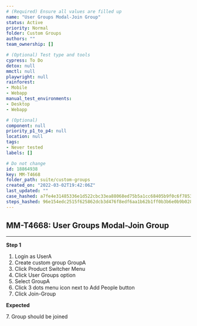 ```yaml
---
# (Required) Ensure all values are filled up
name: "User Groups Modal-Join Group"
status: Active
priority: Normal
folder: Custom Groups
authors: ""
team_ownership: []

# (Optional) Test type and tools
cypress: To Do
detox: null
mmctl: null
playwright: null
rainforest: 
- Mobile
- Webapp
manual_test_environments: 
- Desktop
- Webapp

# (Optional)
component: null
priority_p1_to_p4: null
location: null
tags: 
- Never tested
labels: []

# Do not change
id: 18864938
key: MM-T4668
folder_path: suite/custom-groups
created_on: "2022-03-02T19:42:06Z"
last_updated: ""
case_hashed: a7fe4e31485336e1d522cbc33ea88068ed75b5a1cc68405b9f0c6f78532edcd1badee536486ac816599cf67ea7412a25
steps_hashed: 96e154edc2515f625862dcb3d476f8edf6aa1b62b1ff0b3b6e0b9b02895bc879ec2e8563272b6f4fb09e6670f2bce972
---
```


## MM-T4668: User Groups Modal-Join Group

---

**Step 1**

1. Login as UserA
2. Create custom group GroupA
3. Click Product Switcher Menu 
4. Click User Groups option
5. Select GroupA
6. Click 3 dots menu icon next to Add People button
7. Click Join-Group

**Expected**

7\. Group should be joined
